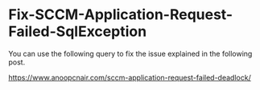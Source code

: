 # Fix-SCCM-Application-Request-Failed-SqlException

You can use the following query to fix the issue explained in the following post.

https://www.anoopcnair.com/sccm-application-request-failed-deadlock/
